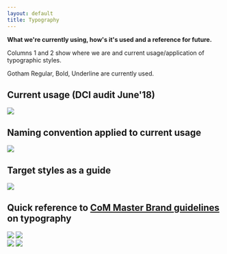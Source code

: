 ```yaml
---
layout: default
title: Typography
---
```


**What we're currently using, how's it's used and a reference for future.**

Columns 1 and 2 show where we are and current usage/application of typographic styles.

Gotham Regular, Bold, Underline are currently used.


## Current usage (DCI audit June'18)
![](https://city-of-melbourne.github.io/design-system/style/img/27663978.png)

## Naming convention applied to current usage
![](https://city-of-melbourne.github.io/design-system/style/img/27663980.png)

## Target styles as a guide
![](https://city-of-melbourne.github.io/design-system/style/img/27663979.png)

## Quick reference to [CoM Master Brand guidelines](http://comweb/DoingBusiness/comms/Documents/city-of-melbourne-master-brand-september-2017.pdf) on typography

![](https://city-of-melbourne.github.io/design-system/style/img/27668482.png) ![](https://city-of-melbourne.github.io/design-system/style/img/27668483.png)  
![](https://city-of-melbourne.github.io/design-system/style/img/27668484.png) ![](https://city-of-melbourne.github.io/design-system/style/img/27668485.png)


